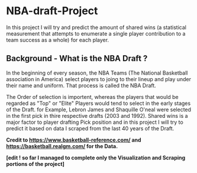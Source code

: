 # NBA-draft-Project

In this project I will try and predict the amount of shared wins (a statistical measurement that attempts to enumerate a single player contribution to a team success as a whole) for each player.

## Background - What is the NBA Draft ?
In the beginning of every season, the NBA Teams (The National Basketball association in America) select players to joing to their lineup and play under their name and uniform. That process is called the NBA Draft.

The Order of selection is importent, whereas the players that would be regarded as "Top" or "Elite" Players would tend to select in the early stages of the Draft. for Example, Lebron James and Shaquille O'neal were selected in the first pick in thire respective drafts (2003 and 1992).
Shared wins is a major factor to player drafting Pick position and in this project I will try to predict it based on data I scraped from the last 40 years of the Draft.

**Credit to https://www.basketball-reference.com/ and https://basketball.realgm.com/ for the Data.**


**[edit ! so far I managed to complete only the Visualization and Scraping portions of the project]**
